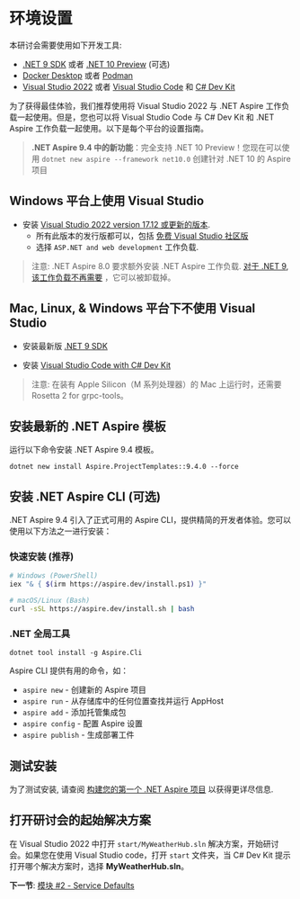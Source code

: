 # 环境设置

本研讨会需要使用如下开发工具:

- [.NET 9 SDK](https://get.dot.net/9) 或者 [.NET 10 Preview](https://get.dot.net/10) (可选)
- [Docker Desktop](https://docs.docker.com/engine/install/) 或者 [Podman](https://podman.io/getting-started/installation)
- [Visual Studio 2022](https://visualstudio.microsoft.com/vs/) 或者 [Visual Studio Code](https://code.visualstudio.com/) 和 [C# Dev Kit](https://code.visualstudio.com/docs/csharp/get-started)

为了获得最佳体验，我们推荐使用将 Visual Studio 2022 与 .NET Aspire 工作负载一起使用。但是，您也可以将 Visual Studio Code 与 C# Dev Kit 和 .NET Aspire 工作负载一起使用。以下是每个平台的设置指南。

> **.NET Aspire 9.4 中的新功能**：完全支持 .NET 10 Preview！您现在可以使用 `dotnet new aspire --framework net10.0` 创建针对 .NET 10 的 Aspire 项目

## Windows 平台上使用 Visual Studio

- 安装 [Visual Studio 2022 version 17.12 或更新的版本](https://visualstudio.microsoft.com/vs/).
  - 所有此版本的发行版都可以，包括 [免费 Visual Studio 社区版](https://visualstudio.microsoft.com/free-developer-offers/)
  - 选择 `ASP.NET and web development` 工作负载.

> 注意: .NET Aspire 8.0 要求额外安装 .NET Aspire 工作负载. [对于 .NET 9, 该工作负载不再需要](https://learn.microsoft.com/en-us/dotnet/aspire/get-started/upgrade-to-aspire-9?pivots=visual-studio) ，它可以被卸载掉。

## Mac, Linux, & Windows 平台下不使用 Visual Studio

- 安装最新版 [.NET 9 SDK](https://get.dot.net/9?cid=eshop)

- 安装 [Visual Studio Code with C# Dev Kit](https://code.visualstudio.com/docs/csharp/get-started)

> 注意: 在装有 Apple Silicon（M 系列处理器）的 Mac 上运行时，还需要 Rosetta 2 for grpc-tools。

## 安装最新的 .NET Aspire 模板

运行以下命令安装 .NET Aspire 9.4 模板。

```cli
dotnet new install Aspire.ProjectTemplates::9.4.0 --force
```

## 安装 .NET Aspire CLI (可选)

.NET Aspire 9.4 引入了正式可用的 Aspire CLI，提供精简的开发者体验。您可以使用以下方法之一进行安装：

### 快速安装 (推荐)

```bash
# Windows (PowerShell)
iex "& { $(irm https://aspire.dev/install.ps1) }"

# macOS/Linux (Bash)
curl -sSL https://aspire.dev/install.sh | bash
```

### .NET 全局工具

```cli
dotnet tool install -g Aspire.Cli
```

Aspire CLI 提供有用的命令，如：

- `aspire new` - 创建新的 Aspire 项目
- `aspire run` - 从存储库中的任何位置查找并运行 AppHost
- `aspire add` - 添加托管集成包
- `aspire config` - 配置 Aspire 设置
- `aspire publish` - 生成部署工件

## 测试安装

为了测试安装, 请查阅 [构建您的第一个 .NET Aspire 项目](https://learn.microsoft.com/dotnet/aspire/get-started/build-your-first-aspire-app) 以获得更详尽信息.

## 打开研讨会的起始解决方案

在 Visual Studio 2022 中打开 `start/MyWeatherHub.sln` 解决方案，开始研讨会。如果您在使用 Visual Studio code，打开 `start` 文件夹，当 C# Dev Kit 提示打开哪个解决方案时，选择 **MyWeatherHub.sln**。

**下一节**: [模块 #2 - Service Defaults](../Lesson-02-ServiceDefaults/README.md)
